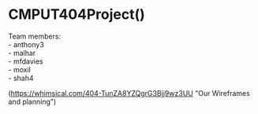 # CMPUT404Project()
Team members:<br />- anthony3<br />- malhar<br />- mfdavies<br />- moxil<br />- shah4

(https://whimsical.com/404-TunZA8YZQgrG3Bjj9wz3UU "Our Wireframes and planning") 
